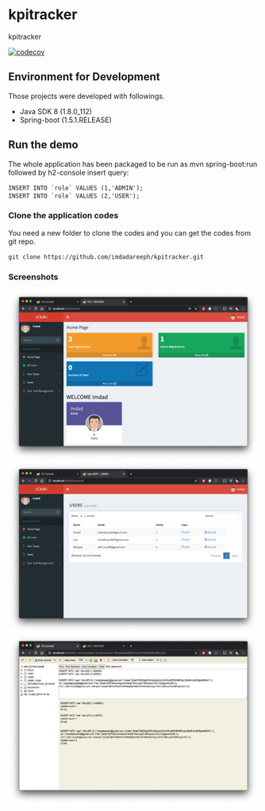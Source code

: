 # kpitracker
kpitracker

[![codecov](https://codecov.io/gh/imdadareeph/kpitracker/branch/master/graph/badge.svg?token=7DLDEBXSRJ)](https://codecov.io/gh/imdadareeph/kpitracker)

## Environment for Development
 Those projects were developed with followings.

 * Java SDK 8 (1.8.0_112)
 * Spring-boot (1.5.1.RELEASE)
 
 ## Run the demo
The whole application has been packaged to be run as mvn spring-boot:run followed by h2-console insert query:
```
INSERT INTO `role` VALUES (1,'ADMIN');
INSERT INTO `role` VALUES (2,'USER');
```

### Clone the application codes
 You need a new folder to clone the codes and you can get the codes from git repo.
 ```
 git clone https://github.com/imdadareeph/kpitracker.git
 ```
 
 ### Screenshots
 
 ![alt text](https://raw.githubusercontent.com/imdadareeph/kpitracker/master/src/main/resources/static/screenshots/home.png "preview1")
  ![alt text](https://raw.githubusercontent.com/imdadareeph/kpitracker/master/src/main/resources/static/screenshots/users.png "preview2")
  ![alt text](https://raw.githubusercontent.com/imdadareeph/kpitracker/master/src/main/resources/static/screenshots/h2db.png "preview3")



